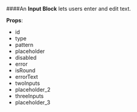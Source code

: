 ####An **Input Block** lets users enter and edit text.

**Props**:
- id
- type
- pattern
- placeholder
- disabled
- error
- isRound
- errorText
- twoInputs
- placeholder_2
- threeInputs
- placeholder_3
